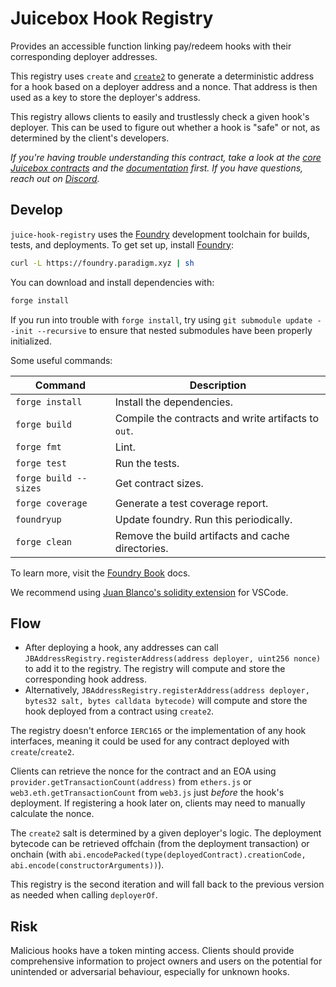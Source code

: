 # Juicebox Hook Registry

Provides an accessible function linking pay/redeem hooks with their corresponding deployer addresses.

This registry uses `create` and [`create2`](https://docs.soliditylang.org/en/v0.8.23/control-structures.html#salted-contract-creations-create2) to generate a deterministic address for a hook based on a deployer address and a nonce. That address is then used as a key to store the deployer's address.

This registry allows clients to easily and trustlessly check a given hook's deployer. This can be used to figure out whether a hook is "safe" or not, as determined by the client's developers.

*If you're having trouble understanding this contract, take a look at the [core Juicebox contracts](https://github.com/bananapus/juice-contracts-v4) and the [documentation](https://docs.juicebox.money/) first. If you have questions, reach out on [Discord](https://discord.com/invite/ErQYmth4dS).*

## Develop

`juice-hook-registry` uses the [Foundry](https://github.com/foundry-rs/foundry) development toolchain for builds, tests, and deployments. To get set up, install [Foundry](https://github.com/foundry-rs/foundry):

```bash
curl -L https://foundry.paradigm.xyz | sh
```

You can download and install dependencies with:

```bash
forge install
```

If you run into trouble with `forge install`, try using `git submodule update --init --recursive` to ensure that nested submodules have been properly initialized.

Some useful commands:

| Command               | Description                                         |
| --------------------- | --------------------------------------------------- |
| `forge install`       | Install the dependencies.                           |
| `forge build`         | Compile the contracts and write artifacts to `out`. |
| `forge fmt`           | Lint.                                               |
| `forge test`          | Run the tests.                                      |
| `forge build --sizes` | Get contract sizes.                                 |
| `forge coverage`      | Generate a test coverage report.                    |
| `foundryup`           | Update foundry. Run this periodically.              |
| `forge clean`         | Remove the build artifacts and cache directories.   |

To learn more, visit the [Foundry Book](https://book.getfoundry.sh/) docs.

We recommend using [Juan Blanco's solidity extension](https://marketplace.visualstudio.com/items?itemName=JuanBlanco.solidity) for VSCode.

## Flow

- After deploying a hook, any addresses can call `JBAddressRegistry.registerAddress(address deployer, uint256 nonce)` to add it to the registry. The registry will compute and store the corresponding hook address.
- Alternatively, `JBAddressRegistry.registerAddress(address deployer, bytes32 salt, bytes calldata bytecode)` will compute and store the hook deployed from a contract using `create2`.

The registry doesn't enforce `IERC165` or the implementation of any hook interfaces, meaning it could be used for any contract deployed with `create`/`create2`.

Clients can retrieve the nonce for the contract and an EOA using `provider.getTransactionCount(address)` from `ethers.js` or `web3.eth.getTransactionCount` from `web3.js` just *before* the hook's deployment. If registering a hook later on, clients may need to manually calculate the nonce.

The `create2` salt is determined by a given deployer's logic. The deployment bytecode can be retrieved offchain (from the deployment transaction) or onchain (with `abi.encodePacked(type(deployedContract).creationCode, abi.encode(constructorArguments))`).

This registry is the second iteration and will fall back to the previous version as needed when calling `deployerOf`.

## Risk

Malicious hooks have a token minting access. Clients should provide comprehensive information to project owners and users on the potential for unintended or adversarial behaviour, especially for unknown hooks.
